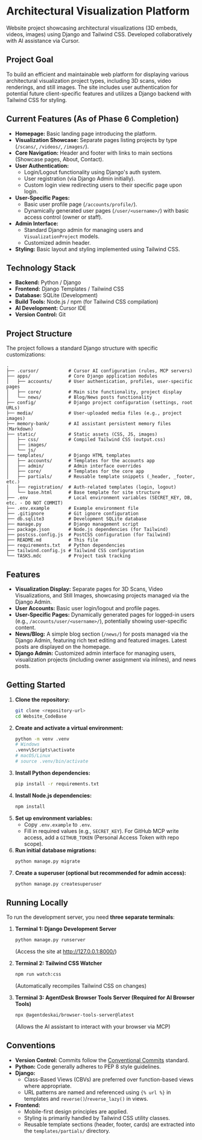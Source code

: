 # Architectural Visualization Platform

Website project showcasing architectural visualizations (3D embeds, videos, images) using Django and Tailwind CSS. Developed collaboratively with AI assistance via Cursor.

## Project Goal

To build an efficient and maintainable web platform for displaying various architectural visualization project types, including 3D scans, video renderings, and still images. The site includes user authentication for potential future client-specific features and utilizes a Django backend with Tailwind CSS for styling.

## Current Features (As of Phase 6 Completion)

*   **Homepage:** Basic landing page introducing the platform.
*   **Visualization Showcase:** Separate pages listing projects by type (`/scans/`, `/videos/`, `/images/`).
*   **Core Navigation:** Header and footer with links to main sections (Showcase pages, About, Contact).
*   **User Authentication:**
    *   Login/Logout functionality using Django's auth system.
    *   User registration (via Django Admin initially).
    *   Custom login view redirecting users to their specific page upon login.
*   **User-Specific Pages:**
    *   Basic user profile page (`/accounts/profile/`).
    *   Dynamically generated user pages (`/user/<username>/`) with basic access control (owner or staff).
*   **Admin Interface:**
    *   Standard Django admin for managing users and `VisualizationProject` models.
    *   Customized admin header.
*   **Styling:** Basic layout and styling implemented using Tailwind CSS.

## Technology Stack

*   **Backend:** Python / Django
*   **Frontend:** Django Templates / Tailwind CSS
*   **Database:** SQLite (Development)
*   **Build Tools:** Node.js / npm (for Tailwind CSS compilation)
*   **AI Development:** Cursor IDE
*   **Version Control:** Git

## Project Structure

The project follows a standard Django structure with specific customizations:

```
.
├── .cursor/           # Cursor AI configuration (rules, MCP servers)
├── apps/              # Core Django application modules
│   ├── accounts/      # User authentication, profiles, user-specific pages
│   ├── core/          # Main site functionality, project display
│   └── news/          # Blog/News posts functionality
├── config/            # Django project configuration (settings, root URLs)
├── media/             # User-uploaded media files (e.g., project images)
├── memory-bank/       # AI assistant persistent memory files (Markdown)
├── static/            # Static assets (CSS, JS, images)
│   ├── css/           # Compiled Tailwind CSS (output.css)
│   ├── images/
│   └── js/
├── templates/         # Django HTML templates
│   ├── accounts/      # Templates for the accounts app
│   ├── admin/         # Admin interface overrides
│   ├── core/          # Templates for the core app
│   ├── partials/      # Reusable template snippets (_header, _footer, etc.)
│   ├── registration/  # Auth-related templates (login, logout)
│   └── base.html      # Base template for site structure
├── .env               # Local environment variables (SECRET_KEY, DB, etc. - DO NOT COMMIT)
├── .env.example       # Example environment file
├── .gitignore         # Git ignore configuration
├── db.sqlite3         # Development SQLite database
├── manage.py          # Django management script
├── package.json       # Node.js dependencies (for Tailwind)
├── postcss.config.js  # PostCSS configuration (for Tailwind)
├── README.md          # This file
├── requirements.txt   # Python dependencies
├── tailwind.config.js # Tailwind CSS configuration
└── TASKS.mdc          # Project task tracking
```

## Features

*   **Visualization Display:** Separate pages for 3D Scans, Video Visualizations, and Still Images, showcasing projects managed via the Django Admin.
*   **User Accounts:** Basic user login/logout and profile pages.
*   **User-Specific Pages:** Dynamically generated pages for logged-in users (e.g., `/accounts/user/<username>/`), potentially showing user-specific content.
*   **News/Blog:** A simple blog section (`/news/`) for posts managed via the Django Admin, featuring rich text editing and featured images. Latest posts are displayed on the homepage.
*   **Django Admin:** Customized admin interface for managing users, visualization projects (including owner assignment via inlines), and news posts.

## Getting Started

1.  **Clone the repository:**
    ```bash
    git clone <repository-url>
    cd Website_CodeBase
    ```
2.  **Create and activate a virtual environment:**
    ```bash
    python -m venv .venv
    # Windows
    .venv\Scripts\activate
    # macOS/Linux
    # source .venv/bin/activate
    ```
3.  **Install Python dependencies:**
    ```bash
    pip install -r requirements.txt
    ```
4.  **Install Node.js dependencies:**
    ```bash
    npm install
    ```
5.  **Set up environment variables:**
    *   Copy `.env.example` to `.env`.
    *   Fill in required values (e.g., `SECRET_KEY`). For GitHub MCP write access, add a `GITHUB_TOKEN` (Personal Access Token with repo scope).
6.  **Run initial database migrations:**
    ```bash
    python manage.py migrate
    ```
7.  **Create a superuser (optional but recommended for admin access):**
    ```bash
    python manage.py createsuperuser
    ```

## Running Locally

To run the development server, you need **three separate terminals**:

1.  **Terminal 1: Django Development Server**
    ```bash
    python manage.py runserver
    ```
    (Access the site at http://127.0.0.1:8000/)

2.  **Terminal 2: Tailwind CSS Watcher**
    ```bash
    npm run watch:css
    ```
    (Automatically recompiles Tailwind CSS on changes)

3.  **Terminal 3: AgentDesk Browser Tools Server (Required for AI Browser Tools)**
    ```bash
    npx @agentdeskai/browser-tools-server@latest
    ```
    (Allows the AI assistant to interact with your browser via MCP)

## Conventions

*   **Version Control:** Commits follow the [Conventional Commits](https://www.conventionalcommits.org/) standard.
*   **Python:** Code generally adheres to PEP 8 style guidelines.
*   **Django:**
    *   Class-Based Views (CBVs) are preferred over function-based views where appropriate.
    *   URL patterns are named and referenced using `{% url %}` in templates and `reverse()`/`reverse_lazy()` in views.
*   **Frontend:**
    *   Mobile-first design principles are applied.
    *   Styling is primarily handled by Tailwind CSS utility classes.
    *   Reusable template sections (header, footer, cards) are extracted into the `templates/partials/` directory.